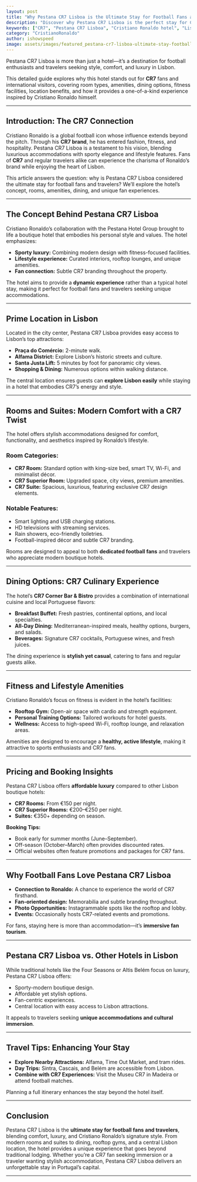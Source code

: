 ```yaml
---
layout: post
title: "Why Pestana CR7 Lisboa is the Ultimate Stay for Football Fans and Travelers"
description: "Discover why Pestana CR7 Lisboa is the perfect stay for CR7 fans and travelers visiting Lisbon. Explore rooms, amenities, dining, and the unique Cristiano Ronaldo experience."
keywords: ["CR7", "Pestana CR7 Lisboa", "Cristiano Ronaldo hotel", "Lisbon hotels", "football fan travel"]
category: "CristianoRonaldo"
author: ishowspeed
image: assets/images/featured_pestana-cr7-lisboa-ultimate-stay-football-fans.webp
---
```

 
Pestana CR7 Lisboa is more than just a hotel—it’s a destination for football enthusiasts and travelers seeking style, comfort, and luxury in Lisbon. 

This detailed guide explores why this hotel stands out for **CR7** fans and international visitors, covering room types, amenities, dining options, fitness facilities, location benefits, and how it provides a one-of-a-kind experience inspired by Cristiano Ronaldo himself.

---

## Introduction: The CR7 Connection

Cristiano Ronaldo is a global football icon whose influence extends beyond the pitch. Through his **CR7 brand**, he has entered fashion, fitness, and hospitality. Pestana CR7 Lisboa is a testament to his vision, blending luxurious accommodations with sporty elegance and lifestyle features. Fans of **CR7** and regular travelers alike can experience the charisma of Ronaldo’s brand while enjoying the heart of Lisbon.

<ins class="adsbygoogle"
     style="display:block"
     data-ad-client="ca-pub-2784742237479601"
     data-ad-slot="3760872290"
     data-ad-format="auto"
     data-full-width-responsive="true"></ins>
<script>
     (adsbygoogle = window.adsbygoogle || []).push({});
</script>

This article answers the question: why is Pestana CR7 Lisboa considered the ultimate stay for football fans and travelers? We’ll explore the hotel’s concept, rooms, amenities, dining, and unique fan experiences.

---

## The Concept Behind Pestana CR7 Lisboa

Cristiano Ronaldo’s collaboration with the Pestana Hotel Group brought to life a boutique hotel that embodies his personal style and values. The hotel emphasizes:

* **Sporty luxury:** Combining modern design with fitness-focused facilities.
* **Lifestyle experience:** Curated interiors, rooftop lounges, and unique amenities.
* **Fan connection:** Subtle CR7 branding throughout the property.

<ins class="adsbygoogle"
     style="display:block"
     data-ad-client="ca-pub-2784742237479601"
     data-ad-slot="3760872290"
     data-ad-format="auto"
     data-full-width-responsive="true"></ins>
<script>
     (adsbygoogle = window.adsbygoogle || []).push({});
</script>

The hotel aims to provide a **dynamic experience** rather than a typical hotel stay, making it perfect for football fans and travelers seeking unique accommodations.

---

## Prime Location in Lisbon

Located in the city center, Pestana CR7 Lisboa provides easy access to Lisbon’s top attractions:

* **Praça do Comércio:** 2-minute walk.
* **Alfama District:** Explore Lisbon’s historic streets and culture.
* **Santa Justa Lift:** 5 minutes by foot for panoramic city views.
* **Shopping & Dining:** Numerous options within walking distance.

The central location ensures guests can **explore Lisbon easily** while staying in a hotel that embodies CR7’s energy and style.

---

## Rooms and Suites: Modern Comfort with a CR7 Twist

The hotel offers stylish accommodations designed for comfort, functionality, and aesthetics inspired by Ronaldo’s lifestyle.

### Room Categories:

* **CR7 Room:** Standard option with king-size bed, smart TV, Wi-Fi, and minimalist décor.
* **CR7 Superior Room:** Upgraded space, city views, premium amenities.
* **CR7 Suite:** Spacious, luxurious, featuring exclusive CR7 design elements.

### Notable Features:

* Smart lighting and USB charging stations.
* HD televisions with streaming services.
* Rain showers, eco-friendly toiletries.
* Football-inspired décor and subtle CR7 branding.

<ins class="adsbygoogle"
     style="display:block"
     data-ad-client="ca-pub-2784742237479601"
     data-ad-slot="3760872290"
     data-ad-format="auto"
     data-full-width-responsive="true"></ins>
<script>
     (adsbygoogle = window.adsbygoogle || []).push({});
</script>

Rooms are designed to appeal to both **dedicated football fans** and travelers who appreciate modern boutique hotels.

---

## Dining Options: CR7 Culinary Experience

The hotel’s **CR7 Corner Bar & Bistro** provides a combination of international cuisine and local Portuguese flavors:

* **Breakfast Buffet:** Fresh pastries, continental options, and local specialties.
* **All-Day Dining:** Mediterranean-inspired meals, healthy options, burgers, and salads.
* **Beverages:** Signature CR7 cocktails, Portuguese wines, and fresh juices.

The dining experience is **stylish yet casual**, catering to fans and regular guests alike.

---

## Fitness and Lifestyle Amenities

Cristiano Ronaldo’s focus on fitness is evident in the hotel’s facilities:

* **Rooftop Gym:** Open-air space with cardio and strength equipment.
* **Personal Training Options:** Tailored workouts for hotel guests.
* **Wellness:** Access to high-speed Wi-Fi, rooftop lounge, and relaxation areas.

Amenities are designed to encourage a **healthy, active lifestyle**, making it attractive to sports enthusiasts and CR7 fans.

---

## Pricing and Booking Insights

Pestana CR7 Lisboa offers **affordable luxury** compared to other Lisbon boutique hotels:

<ins class="adsbygoogle"
     style="display:block"
     data-ad-client="ca-pub-2784742237479601"
     data-ad-slot="3760872290"
     data-ad-format="auto"
     data-full-width-responsive="true"></ins>
<script>
     (adsbygoogle = window.adsbygoogle || []).push({});
</script>

* **CR7 Rooms:** From €150 per night.
* **CR7 Superior Rooms:** €200–€250 per night.
* **Suites:** €350+ depending on season.

**Booking Tips:**

* Book early for summer months (June–September).
* Off-season (October–March) often provides discounted rates.
* Official websites often feature promotions and packages for CR7 fans.

---

## Why Football Fans Love Pestana CR7 Lisboa

* **Connection to Ronaldo:** A chance to experience the world of CR7 firsthand.
* **Fan-oriented design:** Memorabilia and subtle branding throughout.
* **Photo Opportunities:** Instagrammable spots like the rooftop and lobby.
* **Events:** Occasionally hosts CR7-related events and promotions.

For fans, staying here is more than accommodation—it’s **immersive fan tourism**.

---

## Pestana CR7 Lisboa vs. Other Hotels in Lisbon

While traditional hotels like the Four Seasons or Altis Belém focus on luxury, Pestana CR7 Lisboa offers:

<ins class="adsbygoogle"
     style="display:block"
     data-ad-client="ca-pub-2784742237479601"
     data-ad-slot="3760872290"
     data-ad-format="auto"
     data-full-width-responsive="true"></ins>
<script>
     (adsbygoogle = window.adsbygoogle || []).push({});
</script>

* Sporty-modern boutique design.
* Affordable yet stylish options.
* Fan-centric experiences.
* Central location with easy access to Lisbon attractions.

It appeals to travelers seeking **unique accommodations and cultural immersion**.

---

## Travel Tips: Enhancing Your Stay

* **Explore Nearby Attractions:** Alfama, Time Out Market, and tram rides.
* **Day Trips:** Sintra, Cascais, and Belém are accessible from Lisbon.
* **Combine with CR7 Experiences:** Visit the Museu CR7 in Madeira or attend football matches.

Planning a full itinerary enhances the stay beyond the hotel itself.

<ins class="adsbygoogle"
     style="display:block"
     data-ad-client="ca-pub-2784742237479601"
     data-ad-slot="3760872290"
     data-ad-format="auto"
     data-full-width-responsive="true"></ins>
<script>
     (adsbygoogle = window.adsbygoogle || []).push({});
</script>

---

## Conclusion

Pestana CR7 Lisboa is the **ultimate stay for football fans and travelers**, blending comfort, luxury, and Cristiano Ronaldo’s signature style. From modern rooms and suites to dining, rooftop gyms, and a central Lisbon location, the hotel provides a unique experience that goes beyond traditional lodging. Whether you’re a CR7 fan seeking immersion or a traveler wanting stylish accommodation, Pestana CR7 Lisboa delivers an unforgettable stay in Portugal’s capital.

---
